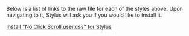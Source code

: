 Below is a list of links to the raw file for each of the styles above. Upon navigating to it, Stylus will ask you if you would like to install it.  

[Install "No Click Scroll.user.css" for Stylus](https://raw.githubusercontent.com/Neop0litan/CSS-Tweaks/main/Stylus/pixiv.net/No%20Click%20Scroll.user.css)  